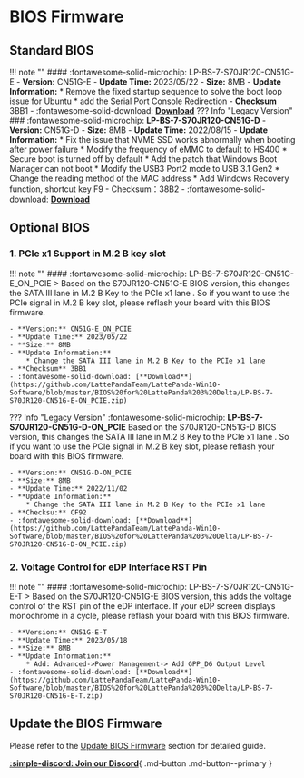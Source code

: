 # BIOS Firmware
## **Standard BIOS**

!!! note ""
    #### :fontawesome-solid-microchip: LP-BS-7-S70JR120-CN51G-E
    - **Version:** CN51G-E
    - **Update Time:** 2023/05/22
    - **Size:** 8MB
    - **Update Information:**
        * Remove the fixed startup sequence to solve the boot loop issue for Ubuntu
        * add the Serial Port Console Redirection
    - **Checksum** 3BB1
    - :fontawesome-solid-download: [**Download**](https://github.com/LattePandaTeam/LattePanda-Win10-Software/blob/master/BIOS%20for%20LattePanda%203%20Delta/LP-BS-7-S70JR120-CN51G-E.zip)
??? Info "Legacy Version"
    ### :fontawesome-solid-microchip: **LP-BS-7-S70JR120-CN51G-D**
    - **Version:** CN51G-D
    - **Size:** 8MB
    - **Update Time:** 2022/08/15
    - **Update Information:**
        * Fix the issue that NVME SSD works abnormally when booting after power failure
        * Modify the frequency of eMMC to default to HS400
        * Secure boot is turned off by default
        * Add the patch that Windows Boot Manager can not boot
        * Modify the USB3 Port2 mode to USB 3.1 Gen2
        * Change the reading method of the MAC address
        * Add Windows Recovery function, shortcut key F9
        - Checksum：38B2
    - :fontawesome-solid-download: [**Download**](https://github.com/LattePandaTeam/LattePanda-Win10-Software/blob/master/BIOS%20for%20LattePanda%203%20Delta/LP-BS-7-S70JR120-CN51G-D.zip)

## **Optional BIOS**

### 1. PCIe x1 Support in M.2 B key slot

!!! note ""
    #### :fontawesome-solid-microchip: LP-BS-7-S70JR120-CN51G-E_ON_PCIE
    > Based on the S70JR120-CN51G-E BIOS version, this changes the SATA III lane in M.2 B Key to the PCIe x1 lane . So if you want to use the PCIe signal in M.2 B key slot, please reflash your board with this BIOS firmware.

    - **Version:** CN51G-E_ON_PCIE
    - **Update Time:** 2023/05/22
    - **Size:** 8MB
    - **Update Information:**
        * Change the SATA III lane in M.2 B Key to the PCIe x1 lane
    - **Checksum** 3BB1
    - :fontawesome-solid-download: [**Download**](https://github.com/LattePandaTeam/LattePanda-Win10-Software/blob/master/BIOS%20for%20LattePanda%203%20Delta/LP-BS-7-S70JR120-CN51G-E-ON_PCIE.zip)

??? Info "Legacy Version"
    :fontawesome-solid-microchip: **LP-BS-7-S70JR120-CN51G-D-ON_PCIE**
    Based on the S70JR120-CN51G-D BIOS version, this changes the SATA III lane in M.2 B Key to the PCIe x1 lane . So if you want to use the PCIe signal in M.2 B key slot, please reflash your board with this BIOS firmware.

    - **Version:** CN51G-D-ON_PCIE
    - **Size:** 8MB
    - **Update Time:** 2022/11/02
    - **Update Information:**
        * Change the SATA III lane in M.2 B Key to the PCIe x1 lane
    - **Checksu:** CF92
    - :fontawesome-solid-download: [**Download**](https://github.com/LattePandaTeam/LattePanda-Win10-Software/blob/master/BIOS%20for%20LattePanda%203%20Delta/LP-BS-7-S70JR120-CN51G-D-ON_PCIE.zip)

### 2. Voltage Control for eDP Interface RST Pin

!!! note ""
    #### :fontawesome-solid-microchip: LP-BS-7-S70JR120-CN51G-E-T
    > Based on the S70JR120-CN51G-E BIOS version, this adds the voltage control of the RST pin of the eDP interface. If your eDP screen displays monochrome in a cycle, please reflash your board with this BIOS firmware.

    - **Version:** CN51G-E-T
    - **Update Time:** 2023/05/18
    - **Size:** 8MB
    - **Update Information:**
        * Add: Advanced->Power Management-> Add GPP_D6 Output Level
    - :fontawesome-solid-download: [**Download**](https://github.com/LattePandaTeam/LattePanda-Win10-Software/blob/master/BIOS%20for%20LattePanda%203%20Delta/LP-BS-7-S70JR120-CN51G-E-T.zip)

## Update the BIOS Firmware

Please refer to the [Update BIOS Firmware](bios_update_BIOS_firmware.md) section for detailed guide.


[**:simple-discord: Join our Discord**](https://discord.gg/k6YPYQgmHt){ .md-button .md-button--primary }